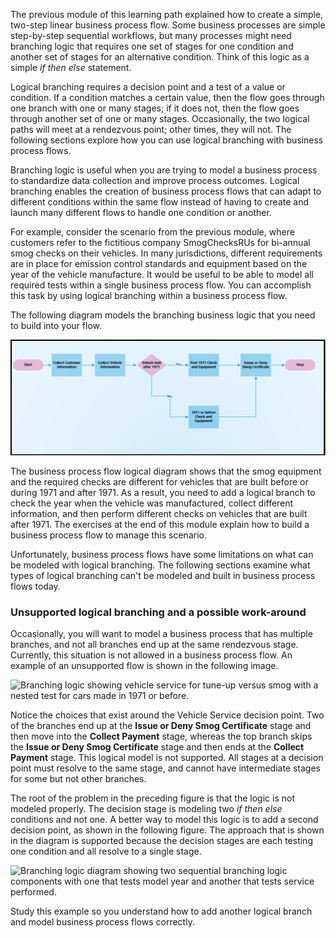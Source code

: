 The previous module of this learning path explained how to create a simple,
two-step linear business process flow. Some business processes are
simple step-by-step sequential workflows, but many processes might need branching
logic that requires one set of stages for one condition and another set of
stages for an alternative condition. Think of this logic as a simple
*if then else* statement.

Logical branching requires a decision point
and a test of a value or condition. If a condition matches a certain value,
then the flow goes through one branch with one or many stages; if it does not,
then the flow goes through another set of one or many stages. Occasionally, the two
logical paths will meet at a rendezvous point; other times, they will
not. The following sections explore how you can use logical branching with
business process flows.

Branching logic is useful when you are trying to model a business process
to standardize data collection and improve process outcomes. Logical branching
enables the creation of business process flows that can adapt to different conditions
within the same flow instead of having to create and launch many
different flows to handle one condition or another.

For example, consider the scenario from the previous module, where customers refer to the fictitious
company SmogChecksRUs for bi-annual smog checks on their vehicles. In
many jurisdictions, different requirements are in place for emission
control standards and equipment based on the year of the vehicle
manufacture. It would be useful to be able to model all required
tests within a single business process flow. You
can accomplish this task by using logical branching within a business process
flow.

The following diagram models the branching business logic that you need to
build into your flow.

![Process flow diagram showing a simple if then.](../media/1-process-flow-1.png)

The business process flow logical diagram shows that the smog
equipment and the required checks are different for vehicles that are built before
or during 1971 and after 1971. As a result, you need to add a logical
branch to check the year when the vehicle was manufactured, collect
different information, and then perform different checks on vehicles that are built
after 1971. The exercises at the end of this module explain how to build a business process flow to
manage this scenario.

Unfortunately, business process flows have some limitations on what can
be modeled with logical branching. The following sections examine what types of
logical branching can't be modeled and built in business process flows today.

### Unsupported logical branching and a possible work-around

Occasionally, you will want to model a business process that has multiple
branches, and not all branches end up at the same rendezvous stage. Currently, this situation
is not allowed in a business process flow. An example of an unsupported flow is shown in the following image.

![Branching logic showing vehicle service for tune-up
versus smog with a nested test for cars made in 1971 or before.](../media/2-process-flow-2-bad-branching.png)

Notice the choices that exist around the Vehicle Service decision point.
Two of the branches end up at the **Issue or Deny Smog
Certificate** stage and then move into the **Collect Payment** stage, whereas
the top branch skips the **Issue or Deny Smog Certificate** stage and then ends
at the **Collect Payment** stage. This logical model is not supported.
All stages at a decision point must resolve to the same stage, and cannot have
intermediate stages for some but not other branches.

The root of the problem in the preceding figure is that the logic is not modeled properly. The
decision stage is modeling two *if then else* conditions and not
one. A better way to model this logic is to add a second decision point, as
shown in the following figure. The approach that is shown in the diagram is supported because
the decision stages are each testing one condition and all resolve to a single stage.

![Branching logic diagram showing two sequential branching
logic components with one that tests model year and
another that tests service performed.](../media/3-process-flow-3-repaired-branching.png)

Study this example so you understand how to add another logical branch and model business process flows correctly.
